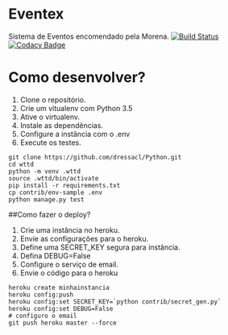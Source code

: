 # Eventex

Sistema de Eventos encomendado pela Morena.
[![Build Status](https://travis-ci.org/dressacl/Python.svg?branch=master)](https://travis-ci.org/dressacl/Python)
[![Codacy Badge](https://api.codacy.com/project/badge/Grade/267f1b717f92466eb54816d720e1f0c9)](https://www.codacy.com/manual/dressacl/Python?utm_source=github.com&amp;utm_medium=referral&amp;utm_content=dressacl/Python&amp;utm_campaign=Badge_Grade)

# Como desenvolver?

1. Clone o repositório.
2. Crie um vitualenv com Python 3.5
3. Ative o virtualenv.
4. Instale as dependências.
5. Configure a instância com o .env
6. Execute os testes.

```
git clone https://github.com/dressacl/Python.git
cd wttd
python -m venv .wttd
source .wttd/bin/activate
pip install -r requirements.txt
cp contrib/env-sample .env
python manage.py test
``` 

##Como fazer o deploy?

1. Crie uma instância no heroku.
2. Envie as configurações para o heroku.
3. Define uma SECRET_KEY segura para instância.
4. Defina DEBUG=False
5. Configure o serviço de email.
6. Envie o código para o heroku

```console
heroku create minhainstancia
heroku config:push
heroku config:set SECRET_KEY=`python contrib/secret_gen.py`
heroku config:set DEBUG=False
# configuro o email
git push heroku master --force

```